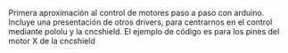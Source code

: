 Primera aproximación al control de motores paso a paso con arduino.
Incluye una presentación de otros drivers, para centrarnos en el control mediante pololu y la cncshield.
El ejemplo de código es para los pines del motor X de la cncshield
